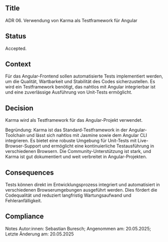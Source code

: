 ## Title
ADR 06. Verwendung von Karma als Testframework für Angular

## Status
Accepted.

## Context
Für das Angular-Frontend sollen automatisierte Tests implementiert werden, um die Qualität, Wartbarkeit und Stabilität des Codes sicherzustellen. Es wird ein Testframework benötigt, das nahtlos mit Angular integrierbar ist und eine zuverlässige Ausführung von Unit-Tests ermöglicht.

## Decision
Karma wird als Testframework für das Angular-Projekt verwendet.

Begründung: Karma ist das Standard-Testframework in der Angular-Toolchain und lässt sich nahtlos mit Jasmine sowie dem Angular CLI integrieren. Es bietet eine robuste Umgebung für Unit-Tests mit Live-Browser-Support und ermöglicht eine kontinuierliche Testausführung in verschiedenen Browsern. Die Community-Unterstützung ist stark, und Karma ist gut dokumentiert und weit verbreitet in Angular-Projekten.

## Consequences
Tests können direkt im Entwicklungsprozess integriert und automatisiert in verschiedenen Browserumgebungen ausgeführt werden. Dies fördert die Codequalität und reduziert langfristig Wartungsaufwand und Fehleranfälligkeit.

## Compliance
Notes
Autor:innen: Sebastian Buresch; Angenommen am: 20.05.2025; Letzte Änderung am: 20.05.2025